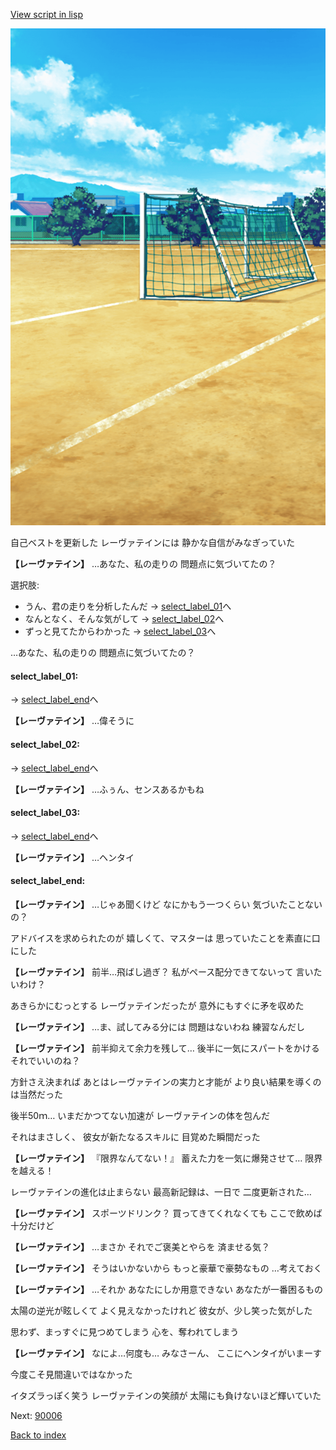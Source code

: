 [View script in lisp](../scripts/10027204.txt)

![Schoolyard_daytime.png](../images/backgrounds/Schoolyard_daytime.png)

自己ベストを更新した
レーヴァテインには
静かな自信がみなぎっていた

**【レーヴァテイン】**
…あなた、私の走りの
問題点に気づいてたの？

選択肢:
- うん、君の走りを分析したんだ → [select_label_01](#select_label_01)へ
- なんとなく、そんな気がして → [select_label_02](#select_label_02)へ
- ずっと見てたからわかった → [select_label_03](#select_label_03)へ

…あなた、私の走りの
問題点に気づいてたの？

#### select_label_01:
 → [select_label_end](#select_label_end)へ

**【レーヴァテイン】**
…偉そうに

#### select_label_02:
 → [select_label_end](#select_label_end)へ

**【レーヴァテイン】**
…ふぅん、センスあるかもね

#### select_label_03:
 → [select_label_end](#select_label_end)へ

**【レーヴァテイン】**
…ヘンタイ

#### select_label_end:

**【レーヴァテイン】**
…じゃあ聞くけど
なにかもう一つくらい
気づいたことないの？

アドバイスを求められたのが
嬉しくて、マスターは
思っていたことを素直に口にした

**【レーヴァテイン】**
前半…飛ばし過ぎ？
私がペース配分できてないって
言いたいわけ？

あきらかにむっとする
レーヴァテインだったが
意外にもすぐに矛を収めた

**【レーヴァテイン】**
…ま、試してみる分には
問題はないわね
練習なんだし

**【レーヴァテイン】**
前半抑えて余力を残して…
後半に一気にスパートをかける
それでいいのね？

方針さえ決まれば
あとはレーヴァテインの実力と才能が
より良い結果を導くのは当然だった

後半50ｍ…
いまだかつてない加速が
レーヴァテインの体を包んだ

それはまさしく、
彼女が新たなるスキルに
目覚めた瞬間だった

**【レーヴァテイン】**
『限界なんてない！』
蓄えた力を一気に爆発させて…
限界を越える！

レーヴァテインの進化は止まらない
最高新記録は、一日で
二度更新された…

**【レーヴァテイン】**
スポーツドリンク？
買ってきてくれなくても
ここで飲めば十分だけど

**【レーヴァテイン】**
…まさか
それでご褒美とやらを
済ませる気？

**【レーヴァテイン】**
そうはいかないから
もっと豪華で豪勢なもの
…考えておく

**【レーヴァテイン】**
…それか
あなたにしか用意できない
あなたが一番困るもの

太陽の逆光が眩しくて
よく見えなかったけれど
彼女が、少し笑った気がした

思わず、まっすぐに見つめてしまう
心を、奪われてしまう

**【レーヴァテイン】**
なによ…何度も…
みなさーん、
ここにヘンタイがいまーす

今度こそ見間違いではなかった

イタズラっぽく笑う
レーヴァテインの笑顔が
太陽にも負けないほど輝いていた

Next: [90006](90006.md)

[Back to index](index.md)
